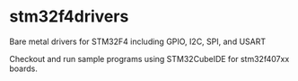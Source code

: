 # stm32f4drivers
Bare metal drivers for STM32F4 including GPIO, I2C, SPI, and USART

Checkout and run sample programs using STM32CubeIDE for stm32f407xx boards.
